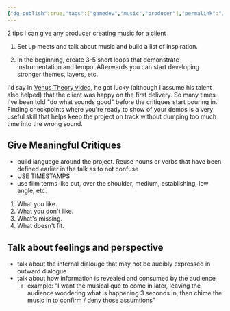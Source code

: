 ```yaml
---
{"dg-publish":true,"tags":["gamedev","music","producer"],"permalink":"/music/advice/music-composer-working-with-clients-tips/","dgPassFrontmatter":true}
---
```



2 tips I can give any producer creating music for a client

1. Set up meets and talk about music and build a list of inspiration.

2. in the beginning, create 3-5 short loops that demonstrate instrumentation and tempo. Afterwards you can start developing stronger themes, layers, etc. 

I'd say in  [Venus Theory video](https://www.youtube.com/watch?v=eREE8eB7Qvo), he got lucky (although I assume his talent also helped) that the client was happy on the first delivery. So many times I've been told "do what sounds good" before the critiques start pouring in. Finding checkpoints where you're ready to show of your demos is a very useful skill that helps keep the project on track without dumping too much time into the wrong sound.

## Give Meaningful Critiques
- build language around the project. Reuse nouns or verbs that have been defined earlier in the talk as to not confuse 
- USE TIMESTAMPS
- use film terms like cut, over the shoulder, medium, establishing, low angle, etc.

1. What you like.
2. What you don't like.
3. What's missing.
4. What doesn't fit.

## Talk about feelings and perspective
- talk about the internal dialouge that may not be audibly expressed in outward dialogue
- talk about how information is revealed and consumed by the audience 
	- example: "I want the musical que to come in later, leaving the audience wondering what is happening 3 seconds in, then chime the music in to confirm / deny those assumtions"